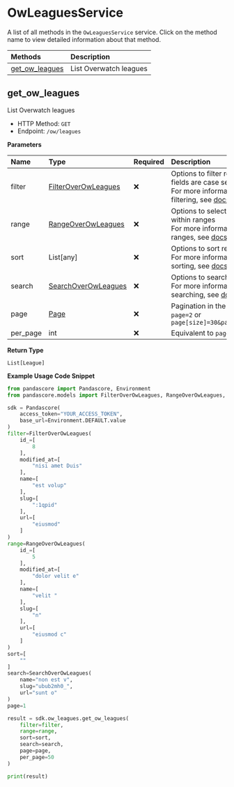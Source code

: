 # OwLeaguesService

A list of all methods in the `OwLeaguesService` service. Click on the method name to view detailed information about that method.

| Methods                           | Description            |
| :-------------------------------- | :--------------------- |
| [get_ow_leagues](#get_ow_leagues) | List Overwatch leagues |

## get_ow_leagues

List Overwatch leagues

- HTTP Method: `GET`
- Endpoint: `/ow/leagues`

**Parameters**

| Name     | Type                                                    | Required | Description                                                                                                                                         |
| :------- | :------------------------------------------------------ | :------- | :-------------------------------------------------------------------------------------------------------------------------------------------------- |
| filter   | [FilterOverOwLeagues](../models/FilterOverOwLeagues.md) | ❌       | Options to filter results. String fields are case sensitive <br/>For more information on filtering, see [docs](/docs/filtering-and-sorting#filter). |
| range    | [RangeOverOwLeagues](../models/RangeOverOwLeagues.md)   | ❌       | Options to select results within ranges <br/>For more information on ranges, see [docs](/docs/filtering-and-sorting#range).                         |
| sort     | List[any]                                               | ❌       | Options to sort results <br/>For more information on sorting, see [docs](/docs/filtering-and-sorting#sort).                                         |
| search   | [SearchOverOwLeagues](../models/SearchOverOwLeagues.md) | ❌       | Options to search results <br/>For more information on searching, see [docs](/docs/filtering-and-sorting#search).                                   |
| page     | [Page](../models/Page.md)                               | ❌       | Pagination in the form of `page=2` or `page[size]=30&page[number]=2`                                                                                |
| per_page | int                                                     | ❌       | Equivalent to `page[size]`                                                                                                                          |

**Return Type**

`List[League]`

**Example Usage Code Snippet**

```python
from pandascore import Pandascore, Environment
from pandascore.models import FilterOverOwLeagues, RangeOverOwLeagues, SearchOverOwLeagues

sdk = Pandascore(
    access_token="YOUR_ACCESS_TOKEN",
    base_url=Environment.DEFAULT.value
)
filter=FilterOverOwLeagues(
    id_=[
        8
    ],
    modified_at=[
        "nisi amet Duis"
    ],
    name=[
        "est volup"
    ],
    slug=[
        ":1qpid"
    ],
    url=[
        "eiusmod"
    ]
)
range=RangeOverOwLeagues(
    id_=[
        5
    ],
    modified_at=[
        "dolor velit e"
    ],
    name=[
        "velit "
    ],
    slug=[
        "n"
    ],
    url=[
        "eiusmod c"
    ]
)
sort=[
    ""
]
search=SearchOverOwLeagues(
    name="non est v",
    slug="ubub2mh0_",
    url="sunt o"
)
page=1

result = sdk.ow_leagues.get_ow_leagues(
    filter=filter,
    range=range,
    sort=sort,
    search=search,
    page=page,
    per_page=50
)

print(result)
```
